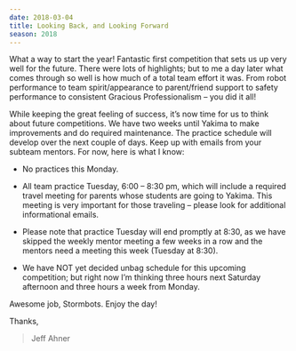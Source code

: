 ```yaml
---
date: 2018-03-04
title: Looking Back, and Looking Forward
season: 2018
---
```

What a way to start the year!   Fantastic first competition that sets us up very well for the future.  There were lots of highlights; but to me a day later what comes through so well is how much of a total team effort it was.   From robot performance to team spirit/appearance to parent/friend support to safety performance to consistent Gracious Professionalism – you did it all!

While keeping the great feeling of success, it’s now time for us to think about future competitions.  We have two weeks until Yakima to make improvements and do required maintenance.  The practice schedule will develop over the next couple of days.  Keep up with emails from your subteam mentors.  For now, here is what I know:

* No practices this Monday.

* All team practice Tuesday, 6:00 – 8:30 pm, which will include a required travel meeting for parents whose students are going to Yakima.  This meeting is very important for those traveling – please look for additional informational emails.

* Please note that practice Tuesday will end promptly at 8:30, as we have skipped the weekly mentor meeting a few weeks in a row and the mentors need a meeting this week (Tuesday at 8:30).

* We have NOT yet decided unbag schedule for this upcoming competition; but right now I’m thinking three hours next Saturday afternoon and three hours a week from Monday.

Awesome job, Stormbots.  Enjoy the day!

Thanks,
   >Jeff Ahner
